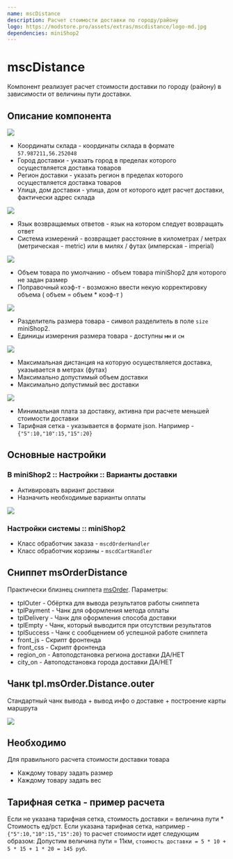 ```yaml
---
name: mscDistance
description: Расчет стоимости доставки по городу/району
logo: https://modstore.pro/assets/extras/mscdistance/logo-md.jpg
dependencies: miniShop2
---
```


# mscDistance

Компонент реализует расчет стоимости доставки по городу (району) в зависимости от величины пути доставки.

## Описание компонента

[![](https://file.modx.pro/files/e/b/d/ebd480eb609e7499251e00d6780eb9a9s.jpg)](https://file.modx.pro/files/e/b/d/ebd480eb609e7499251e00d6780eb9a9.png)

- Координаты склада - координаты склада в формате `57.987211,56.252048`
- Город доставки - указать город в пределах которого осуществляется доставка товаров
- Регион доставки - указать регион в пределах которого осуществляется доставка товаров
- Улица, дом доставки - улица, дом от которого идет расчет доставки, фактически адрес склада

[![](https://file.modx.pro/files/8/8/1/881cd358535ea5f555a645fb2ae0d82ds.jpg)](https://file.modx.pro/files/8/8/1/881cd358535ea5f555a645fb2ae0d82d.png)

- Язык возвращаемых ответов - язык на котором следует возвращать ответ
- Система измерений - возвращает расстояние в километрах / метрах (метрическая - metric) или в милях / футах (имперская - imperial)

[![](https://file.modx.pro/files/2/3/2/232e447c3dc9461a680f0f2708acb69ds.jpg)](https://file.modx.pro/files/2/3/2/232e447c3dc9461a680f0f2708acb69d.png)

- Объем товара по умолчанию - объем товара miniShop2 для которого не задан размер
- Поправочный коэф-т - возможно ввести некую корректировку объема ( объем = объем * коэф-т )

[![](https://file.modx.pro/files/7/9/4/794b29fc1caacb5310c7897e2bcec655s.jpg)](https://file.modx.pro/files/7/9/4/794b29fc1caacb5310c7897e2bcec655.png)

- Разделитель размера товара - символ разделитель в поле `size` miniShop2.
- Единицы измерения размера товара - доступны `мм` и `см`

[![](https://file.modx.pro/files/4/f/7/4f773bb503926406a86d2ab205dd2460s.jpg)](https://file.modx.pro/files/4/f/7/4f773bb503926406a86d2ab205dd2460.png)

- Максимальная дистанция на которую осуществляется доставка, указывается в метрах (футах)
- Максимально допустимый объем доставки
- Максимально допустимый вес доставки

[![](https://file.modx.pro/files/8/8/1/881cc8755d2da537948e642009c229b1s.jpg)](https://file.modx.pro/files/8/8/1/881cc8755d2da537948e642009c229b1.png)

- Минимальная плата за доставку, активна при расчете меньшей стоимости доставки
- Тарифная сетка - указывается в формате json. Например - `{"5":10,"10":15,"15":20}`

## Основные настройки

### В miniShop2 :: Настройки :: Варианты доставки

- Активировать вариант доставки
- Назначить необходимые варианты оплаты

[![](https://file.modx.pro/files/4/7/c/47c6182a863b3fe0ee50c980dc082de8s.jpg)](https://file.modx.pro/files/4/7/c/47c6182a863b3fe0ee50c980dc082de8.png)

### Настройки системы :: miniShop2

- Класс обработчик заказа - `mscdOrderHandler`
- Класс обработчик корзины - `mscdCartHandler`

## Сниппет msOrderDistance

Практически близнец сниппета [msOrder][2]. Параметры:

- tplOuter - Обёртка для вывода результатов работы сниппета
- tplPayment - Чанк для оформления метода оплаты
- tplDelivery - Чанк для оформления способа доставки
- tplEmpty - Чанк, который выводится при отсутствии результатов
- tplSuccess - Чанк с сообщением об успешной работе сниппета
- front_js - Скрипт фронтенда
- front_css - Скрипт фронтенда
- region_on - Автоподстановка региона доставки ДА/НЕТ
- city_on - Автоподстановка города доставки ДА/НЕТ

## Чанк tpl.msOrder.Distance.outer

Стандартный чанк вывода + вывод инфо о доставке + построение карты маршрута

[![](https://file.modx.pro/files/2/5/1/251f00bfc8d58246d30b4a13752662e0s.jpg)](https://file.modx.pro/files/2/5/1/251f00bfc8d58246d30b4a13752662e0.png)

## Необходимо

Для правильного расчета стоимости доставки товара

- Каждому товару задать размер
- Каждому товару задать вес

## Тарифная сетка - пример расчета

Если не указана тарифная сетка, стоимость доставки = величина пути * Стоимость ед/рст.
Если указана тарифная сетка, например - `{"5":10,"10":15,"15":20}` то расчет стоимости идет следующим образом:
Допустим величина пути = 11км, `стоимость доставки = 5 * 10 + 5 * 15 + 1 * 20 = 145 руб`.

[2]: /components/minishop2/snippets/msorder
